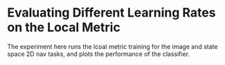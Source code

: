 # Evaluating Different Learning Rates on the Local Metric

The experiment here runs the lcoal metric training for 
the image and state space 2D nav tasks, and plots the
performance of the classifier.


